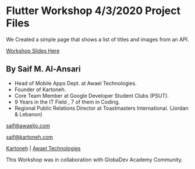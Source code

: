 # Flutter Workshop 4/3/2020 Project Files

We Created a simple page that shows a list of titles and images from an API.

[Workshop Slides Here](https://github.com/Saif2nsari/Flutter-Example-Saif-AL-Ansari/blob/master/Workshop%20Slides/Saif%20Al-Ansari%20-%20Introduction%20to%20Flutter.pdf)


## By Saif M. Al-Ansari

- Head of Mobile Apps Dept. at Awael Technologies.
- Founder of Kartoneh.
- Core Team Member at Google Developer Student Clubs (PSUT).
- 9 Years in the IT Field , 7 of them in Coding.
- Regional Public Relations Director at Toastmasters International. (Jordan & Lebanon)

[saif@awaeljo.com](mailto:saif@awaeljo.com)


[saif@kartoneh.com](mailto:saif@kartoneh.com)


[Kartoneh](http://www.kartoneh.com/)  |  [Awael Technologies](http://awaeljo.com/)

This Workshop was in collaboration with GlobaDev Academy Community.